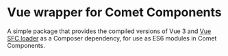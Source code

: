 # Vue wrapper for Comet Components

A simple package that provides the compiled versions of Vue 3
and [Vue SFC loader](https://github.com/FranckFreiburger/vue3-sfc-loader) as a Composer dependency, for use as
ES6 modules in Comet Components.
